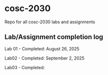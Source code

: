 # cosc-2030
Repo for all cosc-2030 labs and assignments

## Lab/Assignment completion log

Lab 01 - Completed: August 26, 2025

Lab02 - Completed: September 2, 2025

Lab03 - Completed: 
